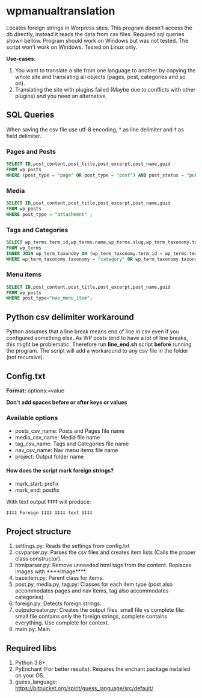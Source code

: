 # wpmanualtranslation
Locates foreign strings in Worpress sites. This program doesn't access the db directly, 
instead it reads the data from csv files. Required sql queries shown bellow. 
Program should work on Windows but was not tested. The script won't work on Windows. Tested on Linux only.

__Use-cases__:

1. You want to translate a site from one language to another by copying the whole site and 
    translating all objects (pages, post, categories and so on).
2. Translating the site with plugins failed (Maybe due to conflicts with other plugins) and you need an alternative.

## SQL Queries
When saving the csv file use utf-8 encoding, † as line delimiter and ‡ as field delimiter. 
### Pages and Posts
```sql
SELECT ID,post_content,post_title,post_excerpt,post_name,guid
FROM wp_posts 
WHERE (post_type = "page" OR post_type = "post") AND post_status = "publish";
```

### Media
```sql
SELECT ID,post_content,post_title,post_excerpt,post_name,guid
FROM wp_posts 
WHERE post_type = "attachment" ;
```

### Tags and Categories
```sql
SELECT wp_terms.term_id,wp_terms.name,wp_terms.slug,wp_term_taxonomy.taxonomy,wp_term_taxonomy.description
FROM wp_terms
INNER JOIN wp_term_taxonomy ON (wp_term_taxonomy.term_id = wp_terms.term_id)
WHERE wp_term_taxonomy.taxonomy = "category" OR wp_term_taxonomy.taxonomy = "post_tag" OR wp_term_taxonomy.taxonomy = "nav_menu" OR wp_term_taxonomy.taxonomy = "glossary-cat";
```

### Menu items
```sql
SELECT ID,post_content,post_title,post_excerpt,post_name,guid
FROM wp_posts
WHERE post_type="nav_menu_item";
```

## Python csv delimiter workaround
Python assumes that a line break means end of line in csv even if you configured something else.
As WP posts tend to have a lot of line breaks, this might be problematic. 
Therefore run __line_end.sh__ script __before__ running the program. 
The script will add a workaround to any csv file in the folder (not recursive).

## Config.txt
__Format:__ options:=value

__Don't add spaces before or after keys or values__

### Available options
* posts_csv_name: Posts and Pages file name
* media_csv_name: Media file name
* tag_csv_name: Tags and Categories file name
* nav_csv_name: Nav menu items file name
* project: Output folder name

#### How does the script mark foreign strings?
* mark_start: prefix 
* mark_end: postfix

With text output ‡‡‡‡ will produce:
```text
‡‡‡‡ Foreign ‡‡‡‡ ‡‡‡‡ text ‡‡‡‡
```

## Project structure
1. settings.py: Reads the settings from config.txt
2. csvparser.py: Parses the csv files and creates item lists (Calls the proper class constructor).
3. htmlparser.py: Remove unneeded html tags from the content. Replaces images with \*\*\*\*Image\*\*\*\*.  
4. baseitem.py: Parent class for items.
5. post.py, media.py, tag.py: Classes for each item type (post also accommodates pages and nav items, tag also accommodates categories).
6. foreign.py: Detects foreign strings.
7. outputcreator.py: Creates the output files. small file vs complete file: 
    small file contains only the foreign strings, complete contains everything. Use complete for context. 
8. main.py: Main

## Required libs
1. Python 3.8+
2. PyEnchant (For better results). Requires the enchant package installed on your OS.
3. guess_language: https://bitbucket.org/spirit/guess_language/src/default/
